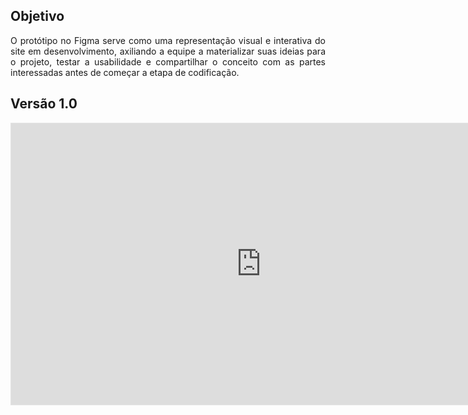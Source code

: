 
## **Objetivo**

<p align="justify">O protótipo no Figma serve como uma representação visual e interativa do site em desenvolvimento, axiliando a equipe a materializar suas ideias para o projeto, testar a usabilidade e compartilhar o conceito com as partes interessadas antes de começar a etapa de codificação. </p>


## **Versão 1.0**

<iframe style="border: 1px solid rgba(0, 0, 0, 0.1);" width="800" height="450" src="https://embed.figma.com/design/M7rBzcNlNKXsJvG2ZK2BVk/ConsultTributario?node-id=0-1&embed-host=share" allowfullscreen></iframe>



